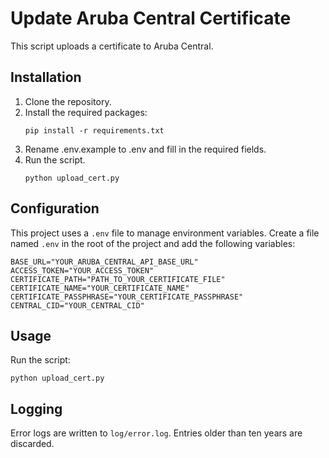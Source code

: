 # Update Aruba Central Certificate

This script uploads a certificate to Aruba Central.

## Installation

1. Clone the repository.
2. Install the required packages:
   ```
   pip install -r requirements.txt
   ```
3. Rename .env.example to .env and fill in the required fields.
4. Run the script.
   ```
   python upload_cert.py
   ```

## Configuration

This project uses a `.env` file to manage environment variables. Create a file named `.env` in the root of the project and add the following variables:

```
BASE_URL="YOUR_ARUBA_CENTRAL_API_BASE_URL"
ACCESS_TOKEN="YOUR_ACCESS_TOKEN"
CERTIFICATE_PATH="PATH_TO_YOUR_CERTIFICATE_FILE"
CERTIFICATE_NAME="YOUR_CERTIFICATE_NAME"
CERTIFICATE_PASSPHRASE="YOUR_CERTIFICATE_PASSPHRASE"
CENTRAL_CID="YOUR_CENTRAL_CID"
```

## Usage

Run the script:
   ```
   python upload_cert.py
   ```

## Logging

Error logs are written to `log/error.log`. Entries older than ten years are discarded.
